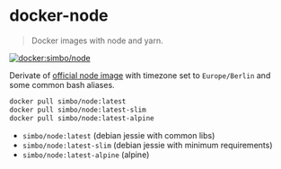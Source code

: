 docker-node
===========

> Docker images with node and yarn.

[![docker:simbo/node](https://img.shields.io/docker/build/simbo/node.svg)](https://hub.docker.com/r/simbo/node/)

Derivate of [official node image](https://hub.docker.com/_/node/) with
timezone set to `Europe/Berlin` and some common bash aliases.

``` sh
docker pull simbo/node:latest
docker pull simbo/node:latest-slim
docker pull simbo/node:latest-alpine
```

  - `simbo/node:latest` (debian jessie with common libs)
  - `simbo/node:latest-slim` (debian jessie with minimum requirements)
  - `simbo/node:latest-alpine` (alpine)
